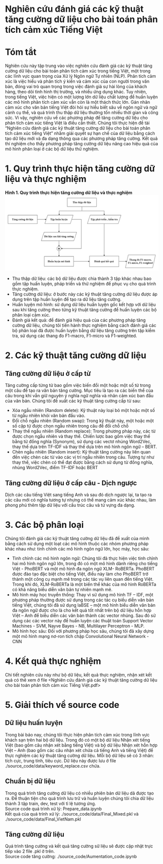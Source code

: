 # Nghiên cứu đánh giá các kỹ thuật tăng cường dữ liệu cho bài toán phân tích cảm xúc Tiếng Việt

# Tóm tắt

Nghiên cứu này tập trung vào việc nghiên cứu đánh giá các kỹ thuật tăng cường dữ liệu cho bài toán phân tích cảm xúc trong tiếng Việt, một trong các lĩnh vực quan trọng của Xử lý Ngôn ngữ Tự nhiên (NLP). Phân tích cảm xúc là việc hiểu và phân tích ý kiến và cảm xúc của con người trong văn bản, đóng vai trò quan trọng trong việc đánh giá sự hài lòng của khách hàng, theo dõi tình hình thị trường, và nhiều ứng dụng khác. Tuy nhiên, trong tiếng Việt, việc hiện có một lượng lớn dữ liệu chất lượng để huấn luyện các mô hình phân tích cảm xúc vẫn còn là một thách thức lớn. Gán nhãn cảm xúc cho văn bản tiếng Việt đòi hỏi sự hiểu biết sâu về ngôn ngữ và ngữ cảnh cụ thể, và quá trình thu thập dữ liệu thường tốn nhiều thời gian và công sức. Vì vậy, nghiên cứu về các phương pháp để tăng cường dữ liệu cho phân tích cảm xúc tiếng Việt là điều cần thiết. Chúng tôi thực hiện đề tài “Nghiên cứu đánh giá các kỹ thuật tăng cường dữ liệu cho bài toán phân tích cảm xúc tiếng Việt” nhằm giải quyết sự hạn chế của dữ liệu bằng cách tạo dữ liệu mới và đa dạng thông qua các phương pháp tăng cường. Kết quả thí nghiệm cho thấy phương pháp tăng cường dữ liệu nâng cao hiệu quả
của mô hình phân loại ở các bộ dữ liệu thử nghiệm.

# 1. Quy trình thực hiện tăng cường dữ liệu và thực nghiệm

**Hình 1. Quy trình thực hiện tăng cường dữ liệu và thực nghiệm**
![Quy trình thực hiện tăng cường dữ liệu và thực nghiệm](./src_md/WorkFlow.png)

- Thu thập dữ liệu: các bộ dữ liệu được chia thành 3 tập khác nhau bao gồm
  tập huấn luyện, pháp triển và thử nghiệm để phục vụ cho quá trình thực
  nghiệm.
- Tăng cường dữ liệu: ở bước này các kỹ thuật tăng cường dữ liệu được áp
  dụng trên tập huấn luyện để tạo ra dữ liệu tăng cường.
- Huấn luyện mô hình: sử dụng dữ liệu huấn luyện gốc kết hợp với dữ liệu sau
  khi tăng cường theo từng kỹ thuật tăng cường để huấn luyện các bộ phân
  loại cảm xúc.
- Đánh giá kết quả: để đánh giá hiệu quả của các phương pháp tăng cường dữ
  liệu, chúng tôi tiến hành thực nghiệm bằng cách đánh giá các bộ phân loại
  đã được huấn luyện bằng dữ liệu tăng cường trên tập kiểm tra, sử dụng các
  thang đo F1-macro, F1-micro và F1-weighted.

# 2. Các kỹ thuật tăng cường dữ liệu

## Tăng cường dữ liệu ở cấp từ

Tăng cường cấp từng từ bao gồm việc biến đổi một hoặc một số từ trong một câu để tạo ra văn bản tăng cường. Mục tiêu là tạo ra các biến thể của câu trong khi vẫn giữ nguyên ý nghĩa ngữ nghĩa và nhãn cảm xúc ban đầu của văn bản. Chúng tôi đề xuất các kỹ thuật tăng cường cấp từ sau:

- Xóa ngẫu nhiên (Random delete): Kỹ thuật này loại bỏ một hoặc một số từ ngẫu nhiên khỏi văn bản đầu vào.
- Đổi chỗ ngẫu nhiên (Random swap): Trong kỹ thuật này, một hoặc một số cặp từ được chọn ngẫu nhiên trong câu để đổi chỗ chỗ
- Thay thế ngẫu nhiên (Random replace): Trong phương pháp này, các từ được chọn ngẫu nhiên và thay thế. Chiến lược bao gồm việc thay thế bằng từ đồng nghĩa (Synonym), sử dụng các vectơ nhúng Word2Vec, thay thế dựa trên TF-IDF và thay thế dựa trên mô hình ngôn ngữ – BERT.
- Chèn ngẫu nhiên (Random insert): Kỹ thuật tăng cường này liên quan đến việc chèn các từ vào các vị trí ngẫu nhiên trong câu. Tương tự như thay thế, việc chèn có thể đạt được bằng cách sử dụng từ đồng nghĩa, nhúng Word2Vec, điểm TF-IDF hoặc BERT

## Tăng cường dữ liệu ở cấp câu - Dịch ngược

Dịch các câu tiếng Việt sang tiếng Anh và sau đó dịch ngược lại, ta
tạo ra các câu mới có nghĩa tương tự nhưng có thể mang cảm xúc khác nhau,
làm phong phú thêm tập dữ liệu với cấu trúc câu và từ vựng đa dạng.

# 3. Các bộ phân loại

Chúng tôi đánh giá các kỹ thuật tăng cường dữ liệu đã đề xuất của mình bằng cách sử dụng một loạt các mô hình thuộc các nhóm phương pháp khác nhau như: tinh chỉnh các mô hình ngôn ngữ lớn, học máy, học sâu:

- Tinh chỉnh các mô hình ngôn ngữ: Chúng tôi đã thực hiện việc tinh chỉnh hai mô hình ngôn ngữ lớn, trong đó có một mô hình dành riêng cho tiếng Việt - PhoBERT và một mô hình đa ngôn ngữ XLM- RoBERTa. PhoBERT được đào tạo đặc biệt cho tiếng Việt, điều này làm cho PhoBERT trở thành một công cụ mạnh mẽ trong các tác vụ liên quan đến tiếng Việt. Trong khi đó, XLM-RoBERTa là một biến thể khác của mô hình RoBERTa có khả năng biểu diễn văn bản tự nhiên mạnh mẽ.
- Mô hình máy học truyền thống: Thay vì sử dụng mô hình TF – IDF, một phương pháp thường được sử dụng trong các tác cụ biểu diễn văn bản tiếng Việt, chúng tôi đã sử dụng laBSE – một mô hình biểu diễn văn bản đa ngôn ngữ được cho là cho kết quả tốt nhất trên bộ dữ liệu hỗn hợp Việt – Anh để biễu diễn các văn bản thành các vector nhúng. Sau đó sử dụng các các vector này để huấn luyện các thuật toán Support Vector Machines - SVM, Nayve Bayes - NB, Multilayer Perceptron - MLP.
- Mô hình học sâu: Đối với phương pháp học sâu, chúng tôi đã xây dựng một mô hình mạng nơ-ron tích chập Convolutional Neural Network - CNN

# 4. Kết quả thực nghiệm

Chi tiết nghiên cứu này như bộ dữ liệu, kết quả thực nghiệm, nhận xét kết quả có thê xem ở file <Nghiên cứu đánh giá các kỹ thuật tăng cường dữ liệu cho bài toán phân tích cảm xúc Tiếng Việt.pdf>

# 5. Giải thích về source code

## Dữ liệu huấn luyện

Trong bài báo nay, chúng tôi thực hiện phân tích cảm xúc trong lĩnh vực khách sạn trên hai bộ dữ liệu. Trong đó có một bộ dữ liệu Nhận xét tiếng Việt (bao gồm câu nhận xét bằng tiếng Việt) và bộ dữ liệu Nhận xét hỗn hợp Việt – Anh
(bao gồm các câu nhận xét chứa cả tiếng Anh và tiếng Việt) để thực nghiệm các kỹ thuật tăng cường dữ liệu. Mỗi bộ dữ liệu sẽ có 3 nhãn: tích cực, trung tính, tiêu cực. Dữ liệu này được lưu ở file ./source_code/data/keyword_replace.csv chứa.

## Chuẩn bị dữ liệu

Trong quá trình tăng cường dữ liệu có nhiều phiên bản dữ liệu dã được tạo ra. Để thuận tiện cho quá trình lưu trữ và huấn luyện chúng tôi chia dữ liệu thành 3 tập train, dev, test với tỉ lệ tương ứng. \
Source code quá trình xử lý: Prepare_data.ipynb \
Kết quả của quá trính xử lý: ./source_code/data/Final_Mixed.pkl và ./source_code/data/Final_VietNam.pkl

## Tăng cường dữ liệu

Quá trình tăng cường và kết quả tăng cường sữ liệu sẽ được cập nhật trực tiếp vào 2 file .pkl ở trên. \
Source code tăng cường: ./source_code/Aumentation_code.ipynb

